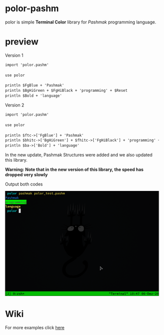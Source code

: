 # polor-pashm
polor is simple **Terminal Color** library for _Pashmak_ programming language.

# preview
Version 1
```html
import 'polor.pashm'

use polor

println $FgBlue + 'Pashmak'
println $BgHiGreen + $FgHiBlack + 'programming' + $Reset
println $Bold + 'language'
```

Version 2 
```html
import 'polor.pashm'

use polor

println $ftc->['FgBlue'] + 'Pashmak'
println $bhitc->['BgHiGreen'] + $fhitc->['FgHiBlack'] + 'programming' + $ba->['>
println $ba->['Bold'] + 'language'
```

In the new update, Pashmak Structures were added and we also updated this library.

**Warning: Note that in the new version of this library, the speed has dropped very slowly**

Output both codes
<div>
  <img 
    src="/data/polor-preview.png"
    alt="polor is a simple Terminal Color library for Pashmak programming language"
    style=""
  />
</div>

# Wiki
<p>For more examples click <a href="https://github.com/sami2020pro/polor-pashm/wiki">here</a></p>
